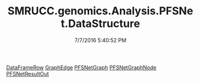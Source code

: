 ﻿---
title: SMRUCC.genomics.Analysis.PFSNet.DataStructure
date: 7/7/2016 5:40:52 PM
---

[DataFrameRow](T-SMRUCC.genomics.Analysis.PFSNet.DataStructure.DataFrameRow.html)
[GraphEdge](T-SMRUCC.genomics.Analysis.PFSNet.DataStructure.GraphEdge.html)
[PFSNetGraph](T-SMRUCC.genomics.Analysis.PFSNet.DataStructure.PFSNetGraph.html)
[PFSNetGraphNode](T-SMRUCC.genomics.Analysis.PFSNet.DataStructure.PFSNetGraphNode.html)
[PFSNetResultOut](T-SMRUCC.genomics.Analysis.PFSNet.DataStructure.PFSNetResultOut.html)

